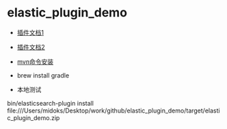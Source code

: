 # elastic_plugin_demo

- [插件文档1](https://www.elastic.co/guide/en/elasticsearch/plugins/5.4/plugin-authors.html)
- [插件文档2](https://www.elastic.co/blog/found-writing-a-plugin)

- [mvn命令安装](http://maven.apache.org/)
- brew install gradle

- 本地测试

bin/elasticsearch-plugin install file:///Users/midoks/Desktop/work/github/elastic_plugin_demo/target/elastic_plugin_demo.zip 